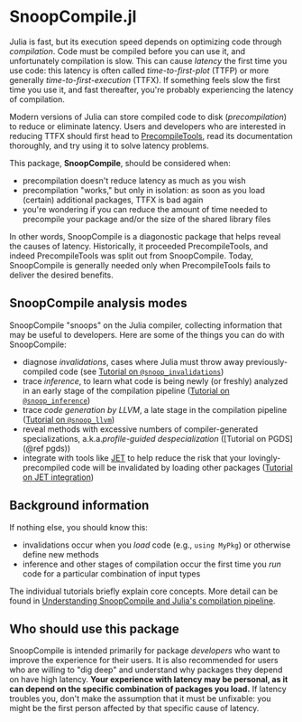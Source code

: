 # SnoopCompile.jl

Julia is fast, but its execution speed depends on optimizing code through *compilation*. Code must be compiled before you can use it, and unfortunately compilation is slow. This can cause *latency* the first time you use code: this latency is often called *time-to-first-plot* (TTFP) or more generally *time-to-first-execution* (TTFX). If something feels slow the first time you use it, and fast thereafter, you're probably experiencing the latency of compilation.

Modern versions of Julia can store compiled code to disk (*precompilation*) to reduce or eliminate latency. Users and developers who are interested in reducing TTFX should first head to [PrecompileTools](https://github.com/JuliaLang/PrecompileTools.jl), read its documentation thoroughly, and try using it to solve latency problems.

This package, **SnoopCompile**, should be considered when:

- precompilation doesn't reduce latency as much as you wish
- precompilation "works," but only in isolation: as soon as you load (certain) additional packages, TTFX is bad again
- you're wondering if you can reduce the amount of time needed to precompile your package and/or the size of the shared library files

In other words, SnoopCompile is a diagonostic package that helps reveal the causes of latency. Historically, it proceeded PrecompileTools, and indeed PrecompileTools was split out from SnoopCompile. Today, SnoopCompile is generally needed only when PrecompileTools fails to deliver the desired benefits.

## SnoopCompile analysis modes

SnoopCompile "snoops" on the Julia compiler, collecting information that may be useful to developers. Here are some of the things you can do with SnoopCompile:

- diagnose *invalidations*, cases where Julia must throw away previously-compiled code (see [Tutorial on `@snoop_invalidations`](@ref))
- trace *inference*, to learn what code is being newly (or freshly) analyzed in an early stage of the compilation pipeline ([Tutorial on `@snoop_inference`](@ref))
- trace *code generation by LLVM*, a late stage in the compilation pipeline ([Tutorial on `@snoop_llvm`](@ref))
- reveal methods with excessive numbers of compiler-generated specializations, a.k.a.*profile-guided despecialization* ([Tutorial on PGDS](@ref pgds))
- integrate with tools like [JET](https://github.com/aviatesk/JET.jl) to help reduce the risk that your lovingly-precompiled code will be invalidated by loading other packages ([Tutorial on JET integration](@ref))

## Background information

If nothing else, you should know this:
- invalidations occur when you *load* code (e.g., `using MyPkg`) or otherwise define new methods
- inference and other stages of compilation occur the first time you *run* code for a particular combination of input types

The individual tutorials briefly explain core concepts. More detail can be found in [Understanding SnoopCompile and Julia's compilation pipeline](@ref).

## Who should use this package

SnoopCompile is intended primarily for package *developers* who want to improve the
experience for their users. It is also recommended for users who are willing to "dig deep" and understand why packages they depend on have high latency. **Your experience with latency may be personal, as it can depend on the specific combination of packages you load.** If latency troubles you, don't make the assumption that it must be unfixable: you might be the first person affected by that specific cause of latency.
